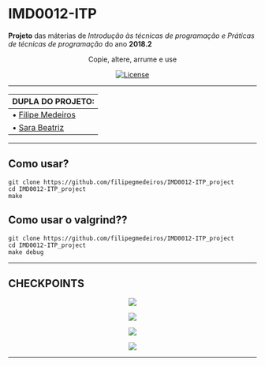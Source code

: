 # IMD0012-ITP
**Projeto** das máterias de *Introdução às técnicas de programação  e Práticas de técnicas de programação*  do ano **2018.2**       

<p align="center">
Copie, altere, arrume e use
</p>

<p align="center">
    <a href="https://github.com/filipegmedeiros/IMD0012-ITP_project/blob/master/LICENSE.md">
        <img src="https://img.shields.io/github/license/filipegmedeiros/IMD0012-ITP_project.svg?longCache=true&style=for-the-badge"
             alt="License" /></a>
</p>


----------------------------------------------------------------------------------------------------------------------------

| **DUPLA DO PROJETO:**                                            | 
| ---------------------------------------------------------------- |
|  • [Filipe Medeiros](https://github.com/filipegmedeiros)         |
| • [Sara Beatriz](https://github.com/sarabms)                     |     

----------------------------------------------------------------------------------------------------------------------------


 ## Como usar?
```
git clone https://github.com/filipegmedeiros/IMD0012-ITP_project
cd IMD0012-ITP_project
make
```
 ## Como usar o valgrind??
```
git clone https://github.com/filipegmedeiros/IMD0012-ITP_project
cd IMD0012-ITP_project
make debug
```
 
-----------------------------------------------------------------------------------------------------------------------------

## CHECKPOINTS


<p align="center">
    <a href="https://github.com/sarabms/database_manager/releases/tag/v0.1">
        <img src="https://img.shields.io/badge/CHECKPOINT%2001-100%25%20%7C%20100%25-brightgreen.svg?longCache=true&style=for-the-badge" /></a>
</p>


<p align="center">
    <a href="https://github.com/filipegmedeiros/IMD0012-ITP_project/releases/tag/Checkpoint02">
        <img src="https://img.shields.io/badge/CHECKPOINT%2002-60%25%20%7C%200%25-yellow.svg?longCache=true&style=for-the-badge" /></a>
</p>
<p align="center">
    <a href="https://github.com/filipegmedeiros/IMD0012-ITP_project/releases/tag/Checkpoint03">
        <img src="https://img.shields.io/badge/CHECKPOINT%2003-70%25%20%7C%2060%25-green.svg?longCache=true&style=for-the-badge" /></a>
</p>
<p align="center">
    <a href="https://github.com/filipegmedeiros/IMD0012-ITP_project/releases/tag/Checkpoint04">
        <img src="https://img.shields.io/badge/CHECKPOINT%2004-0%25%20%7C%200%25-red.svg?longCache=true&style=for-the-badge" /></a>
</p>



-----------------------------------------------------------------------------------------------------------------------------
 
 


